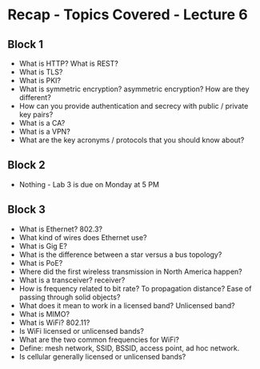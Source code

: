 # Recap - Topics Covered - Lecture 6

## Block 1 

* What is HTTP? What is REST?
* What is TLS?
* What is PKI?
* What is symmetric encryption? asymmetric encryption? How are they different?
* How can you provide authentication and secrecy with public / private key pairs?
* What is a CA?
* What is a VPN?
* What are the key acronyms / protocols that you should know about?

## Block 2

* Nothing - Lab 3 is due on Monday at 5 PM

## Block 3

* What is Ethernet? 802.3?
* What kind of wires does Ethernet use?
* What is Gig E?
* What is the difference between a star versus a bus topology?
* What is PoE?
* Where did the first wireless transmission in North America happen?
* What is a transceiver? receiver?
* How is frequency related to bit rate? To propagation distance? Ease of passing through solid objects?
* What does it mean to work in a licensed band? Unlicensed band?
* What is MIMO?
* What is WiFi? 802.11?
* Is WiFi licensed or unlicensed bands?
* What are the two common frequencies for WiFi?
* Define: mesh network, SSID, BSSID, access point, ad hoc network.
* Is cellular generally licensed or unlicensed bands?
